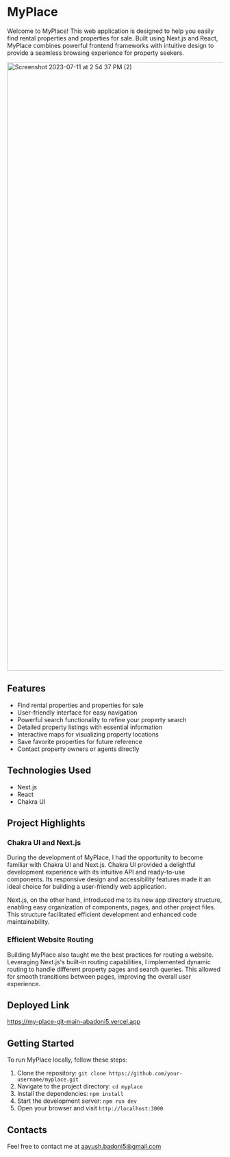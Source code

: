 # MyPlace

Welcome to MyPlace! This web application is designed to help you easily find rental properties and properties for sale. Built using Next.js and React, MyPlace combines powerful frontend frameworks with intuitive design to provide a seamless browsing experience for property seekers.

<img width="1419" alt="Screenshot 2023-07-11 at 2 54 37 PM (2)" src="https://github.com/abadoni5/MyPlace/assets/89126072/96e9f800-5fb4-4c34-b760-da69ca9f8792">


## Features

- Find rental properties and properties for sale
- User-friendly interface for easy navigation
- Powerful search functionality to refine your property search
- Detailed property listings with essential information
- Interactive maps for visualizing property locations
- Save favorite properties for future reference
- Contact property owners or agents directly

## Technologies Used

- Next.js
- React
- Chakra UI

## Project Highlights

### Chakra UI and Next.js

During the development of MyPlace, I had the opportunity to become familiar with Chakra UI and Next.js. Chakra UI provided a delightful development experience with its intuitive API and ready-to-use components. Its responsive design and accessibility features made it an ideal choice for building a user-friendly web application.

Next.js, on the other hand, introduced me to its new app directory structure, enabling easy organization of components, pages, and other project files. This structure facilitated efficient development and enhanced code maintainability.

### Efficient Website Routing

Building MyPlace also taught me the best practices for routing a website. Leveraging Next.js's built-in routing capabilities, I implemented dynamic routing to handle different property pages and search queries. This allowed for smooth transitions between pages, improving the overall user experience.

## Deployed Link

https://my-place-git-main-abadoni5.vercel.app

## Getting Started

To run MyPlace locally, follow these steps:

1. Clone the repository: `git clone https://github.com/your-username/myplace.git`
2. Navigate to the project directory: `cd myplace`
3. Install the dependencies: `npm install`
4. Start the development server: `npm run dev`
5. Open your browser and visit `http://localhost:3000`

## Contacts

Feel free to contact me at aayush.badoni5@gmail.com
